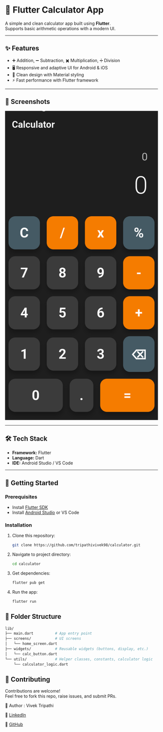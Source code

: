 # 🧮 Flutter Calculator App

A simple and clean calculator app built using **Flutter**.  
Supports basic arithmetic operations with a modern UI.

---

## ✨ Features
- ➕ Addition, ➖ Subtraction, ✖️ Multiplication, ➗ Division
- 🖥️ Responsive and adaptive UI for Android & iOS
- 🎨 Clean design with Material styling
- ⚡ Fast performance with Flutter framework

---

## 📱 Screenshots
<p align="center">
  <img src="home.png" alt="Calculator Home" width="720"/>
</p>

---

## 🛠️ Tech Stack
- **Framework:** Flutter
- **Language:** Dart
- **IDE:** Android Studio / VS Code

---

## 🚀 Getting Started

### Prerequisites
- Install [Flutter SDK](https://flutter.dev/docs/get-started/install)
- Install [Android Studio](https://developer.android.com/studio) or VS Code

### Installation
1. Clone this repository:
   ```bash
   git clone https://github.com/tripathivivek98/calculator.git
2. Navigate to project directory:
   ```bash
   cd calculator
3. Get dependencies:
   ```bash
   flutter pub get
4. Run the app:
   ```bash
   flutter run


## 📂 Folder Structure

  ```bash
  lib/
  ├── main.dart          # App entry point
  ├── screens/           # UI screens
  │   └── home_screen.dart
  ├── widgets/           # Reusable widgets (buttons, display, etc.)
  │   └── calc_button.dart
  └── utils/             # Helper classes, constants, calculator logic
      └── calculator_logic.dart
  ```


## 🤝 Contributing
Contributions are welcome!<br>
Feel free to fork this repo, raise issues, and submit PRs.


👤 Author : Vivek Tripathi

💼 [LinkedIn](https://www.linkedin.com/in/vivek--tripathi/)

🐙 [GitHub](https://github.com/tripathivivek98)


   
